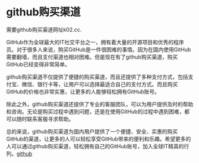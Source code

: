 # github购买渠道

需要github购买渠道网址k02.cc. 

GitHub作为全球最大的IT社交平台之一，拥有着大量的开源项目和优秀的程序员。对于很多人来说，购买GitHub是一件很困难的事情。因为在国内使用GitHub需要翻墙，而且支付渠道也相对困难。但是现在有了github购买渠道，购买GitHub已经变得非常简单。

github购买渠道不仅提供了便捷的购买渠道，而且还提供了多种支付方式，包括支付宝、微信、银行卡等，让用户可以选择最适合自己的支付方式。而且购买GitHub的价格也非常实惠，让更多的人能够轻松拥有GitHub账号。

除此之外，github购买渠道还提供了专业的客服团队，可以为用户提供及时的帮助和咨询。无论是购买过程中遇到问题，还是在使用GitHub的过程中遇到困难，都可以随时联系客服寻求帮助。

总的来说，github购买渠道为国内用户提供了一个便捷、安全、实惠的购买GitHub的渠道，让更多的人可以轻松享受GitHub带来的便利和乐趣。希望更多的人可以通过github购买渠道，轻松拥有自己的GitHub账号，加入全球IT精英的行列。[github](https://github.com)